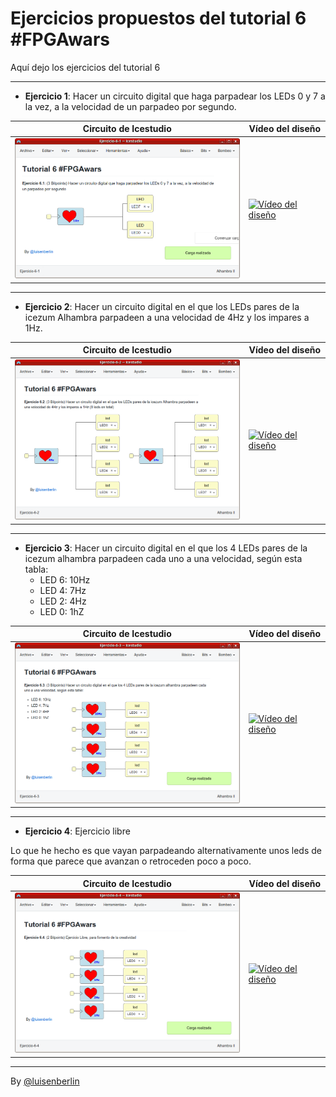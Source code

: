 # Ejercicios propuestos del tutorial 6 #FPGAwars

Aquí dejo los ejercicios del tutorial 6

---

* **Ejercicio 1**: Hacer un circuito digital que haga parpadear los LEDs 0 y 7 a la vez, a la velocidad de un parpadeo por segundo.

| Circuito de Icestudio | Vídeo del diseño |
|--|--|
|<img src="./Ejercicio-6-1_Icestudio.png" alt="Circuito de Icestudio" width="400"/> | [![Vídeo del diseño](https://img.youtube.com/vi/embed/SzIujHGmAUc/0.jpg)](https://www.youtube.com/watch?v=embed/SzIujHGmAUc) |

---

* **Ejercicio 2**: Hacer un circuito digital en el que los LEDs pares de la icezum Alhambra parpadeen a una velocidad de 4Hz y los impares a 1Hz.

| Circuito de Icestudio | Vídeo del diseño |
|--|--|
|<img src="./Ejercicio-6-2_Icestudio.png" alt="Circuito de Icestudio" width="400"/> | [![Vídeo del diseño](https://img.youtube.com/vi/embed/qh1ZJPXWa6I/0.jpg)](https://www.youtube.com/watch?v=embed/qh1ZJPXWa6I) |

---

* **Ejercicio 3**: Hacer un circuito digital en el que los 4 LEDs pares de la icezum alhambra parpadeen cada uno a una velocidad, según esta tabla:
    - LED 6: 10Hz
    - LED 4: 7Hz
    - LED 2: 4Hz
    - LED 0: 1hZ

| Circuito de Icestudio | Vídeo del diseño |
|--|--|
|<img src="./Ejercicio-6-3_Icestudio.png" alt="Circuito de Icestudio" width="400"/> | [![Vídeo del diseño](https://img.youtube.com/vi/embed/_c8NPiqXNv0/0.jpg)](https://www.youtube.com/watch?v=embed/_c8NPiqXNv0) |


---

* **Ejercicio 4**: Ejercicio libre

Lo que he hecho es que vayan parpadeando alternativamente unos leds de forma que parece que avanzan o retroceden poco a poco.

| Circuito de Icestudio | Vídeo del diseño |
|--|--|
|<img src="./Ejercicio-6-4_Icestudio.png" alt="Circuito de Icestudio" width="400"/> | [![Vídeo del diseño](https://img.youtube.com/vi/embed/SS4lAqacNZI/0.jpg)](https://www.youtube.com/watch?v=embed/SS4lAqacNZI) |

---

By [@luisenberlin](http://twitter.com/luisenberlin)

